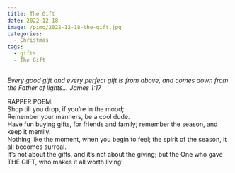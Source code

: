 ```yaml
---
title: The Gift
date: 2022-12-18
image: /pimg/2022-12-18-the-gift.jpg
categories:
  - Christmas
tags:
  - gifts
  - The Gift
---
```


<i>Every good gift and every perfect gift is from above, and comes down from the Father of lights… James 1:17</i>

RAPPER POEM:<br/>Shop till you drop, if you’re in the mood;<br/>Remember your manners, be a cool dude.<br/>Have fun buying gifts, for friends and family; remember the season, and keep it merrily.<br/>Nothing like the moment, when you begin to feel; the spirit of the season, it all becomes surreal.<br/>It’s not about the gifts, and it’s not about the giving; but the One who gave THE GIFT, who makes it all worth living!



